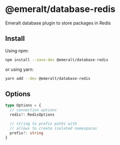 # @emeralt/database-redis
Emeralt database plugin to store packages in Redis

## Install

Using npm:
```sh
npm install --save-dev @emeralt/database-redis
```

or using yarn:
```sh
yarn add --dev @emeralt/database-redis
```

## Options

```ts
type Options = {
  // connection options
  redis?: RedisOptions

  // string to prefix paths with
  // allows to create isolated namespaces
  prefix?: string
}
```

